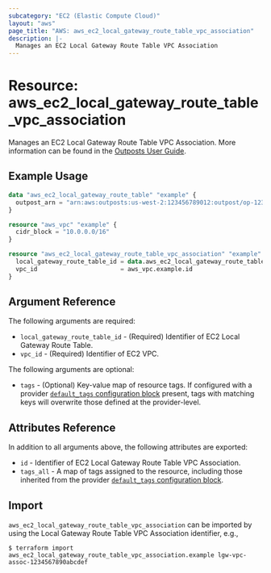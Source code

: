 ```yaml
---
subcategory: "EC2 (Elastic Compute Cloud)"
layout: "aws"
page_title: "AWS: aws_ec2_local_gateway_route_table_vpc_association"
description: |-
  Manages an EC2 Local Gateway Route Table VPC Association
---
```


# Resource: aws_ec2_local_gateway_route_table_vpc_association

Manages an EC2 Local Gateway Route Table VPC Association. More information can be found in the [Outposts User Guide](https://docs.aws.amazon.com/outposts/latest/userguide/outposts-local-gateways.html#vpc-associations).

## Example Usage

```terraform
data "aws_ec2_local_gateway_route_table" "example" {
  outpost_arn = "arn:aws:outposts:us-west-2:123456789012:outpost/op-1234567890abcdef"
}

resource "aws_vpc" "example" {
  cidr_block = "10.0.0.0/16"
}

resource "aws_ec2_local_gateway_route_table_vpc_association" "example" {
  local_gateway_route_table_id = data.aws_ec2_local_gateway_route_table.example.id
  vpc_id                       = aws_vpc.example.id
}
```

## Argument Reference

The following arguments are required:

* `local_gateway_route_table_id` - (Required) Identifier of EC2 Local Gateway Route Table.
* `vpc_id` - (Required) Identifier of EC2 VPC.

The following arguments are optional:

* `tags` - (Optional) Key-value map of resource tags. If configured with a provider [`default_tags` configuration block](https://www.terraform.io/docs/providers/aws/index.html#default_tags-configuration-block) present, tags with matching keys will overwrite those defined at the provider-level.

## Attributes Reference

In addition to all arguments above, the following attributes are exported:

* `id` - Identifier of EC2 Local Gateway Route Table VPC Association.
* `tags_all` - A map of tags assigned to the resource, including those inherited from the provider [`default_tags` configuration block](https://www.terraform.io/docs/providers/aws/index.html#default_tags-configuration-block).

## Import

`aws_ec2_local_gateway_route_table_vpc_association` can be imported by using the Local Gateway Route Table VPC Association identifier, e.g.,

```
$ terraform import aws_ec2_local_gateway_route_table_vpc_association.example lgw-vpc-assoc-1234567890abcdef
```
